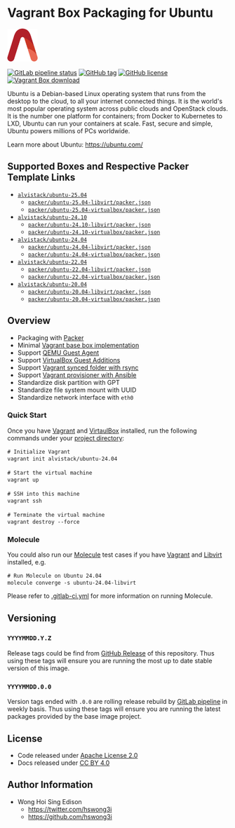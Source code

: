 # Vagrant Box Packaging for Ubuntu

<a href="https://alvistack.com" title="AlviStack" target="_blank"><img src="/alvistack.svg" height="75" alt="AlviStack"></a>

[![GitLab pipeline
status](https://img.shields.io/gitlab/pipeline/alvistack/vagrant-ubuntu/master)](https://gitlab.com/alvistack/vagrant-ubuntu/-/pipelines)
[![GitHub
tag](https://img.shields.io/github/tag/alvistack/vagrant-ubuntu.svg)](https://github.com/alvistack/vagrant-ubuntu/tags)
[![GitHub
license](https://img.shields.io/github/license/alvistack/vagrant-ubuntu.svg)](https://github.com/alvistack/vagrant-ubuntu/blob/master/LICENSE)
[![Vagrant Box
download](https://img.shields.io/badge/dynamic/json?label=alvistack%2Fubuntu-24.04&query=%24.boxes%5B%3A1%5D.downloads&url=https%3A%2F%2Fapp.vagrantup.com%2Fapi%2Fv1%2Fsearch%3Fq%3Dalvistack%2Fubuntu-24.04)](https://app.vagrantup.com/alvistack/boxes/ubuntu-24.04)

Ubuntu is a Debian-based Linux operating system that runs from the
desktop to the cloud, to all your internet connected things. It is the
world's most popular operating system across public clouds and OpenStack
clouds. It is the number one platform for containers; from Docker to
Kubernetes to LXD, Ubuntu can run your containers at scale. Fast, secure
and simple, Ubuntu powers millions of PCs worldwide.

Learn more about Ubuntu: <https://ubuntu.com/>

## Supported Boxes and Respective Packer Template Links

- [`alvistack/ubuntu-25.04`](https://app.vagrantup.com/alvistack/boxes/ubuntu-25.04)
  - [`packer/ubuntu-25.04-libvirt/packer.json`](https://github.com/alvistack/vagrant-ubuntu/blob/master/packer/ubuntu-25.04-libvirt/packer.json)
  - [`packer/ubuntu-25.04-virtualbox/packer.json`](https://github.com/alvistack/vagrant-ubuntu/blob/master/packer/ubuntu-25.04-virtualbox/packer.json)
- [`alvistack/ubuntu-24.10`](https://app.vagrantup.com/alvistack/boxes/ubuntu-24.10)
  - [`packer/ubuntu-24.10-libvirt/packer.json`](https://github.com/alvistack/vagrant-ubuntu/blob/master/packer/ubuntu-24.10-libvirt/packer.json)
  - [`packer/ubuntu-24.10-virtualbox/packer.json`](https://github.com/alvistack/vagrant-ubuntu/blob/master/packer/ubuntu-24.10-virtualbox/packer.json)
- [`alvistack/ubuntu-24.04`](https://app.vagrantup.com/alvistack/boxes/ubuntu-24.04)
  - [`packer/ubuntu-24.04-libvirt/packer.json`](https://github.com/alvistack/vagrant-ubuntu/blob/master/packer/ubuntu-24.04-libvirt/packer.json)
  - [`packer/ubuntu-24.04-virtualbox/packer.json`](https://github.com/alvistack/vagrant-ubuntu/blob/master/packer/ubuntu-24.04-virtualbox/packer.json)
- [`alvistack/ubuntu-22.04`](https://app.vagrantup.com/alvistack/boxes/ubuntu-22.04)
  - [`packer/ubuntu-22.04-libvirt/packer.json`](https://github.com/alvistack/vagrant-ubuntu/blob/master/packer/ubuntu-22.04-libvirt/packer.json)
  - [`packer/ubuntu-22.04-virtualbox/packer.json`](https://github.com/alvistack/vagrant-ubuntu/blob/master/packer/ubuntu-22.04-virtualbox/packer.json)
- [`alvistack/ubuntu-20.04`](https://app.vagrantup.com/alvistack/boxes/ubuntu-20.04)
  - [`packer/ubuntu-20.04-libvirt/packer.json`](https://github.com/alvistack/vagrant-ubuntu/blob/master/packer/ubuntu-20.04-libvirt/packer.json)
  - [`packer/ubuntu-20.04-virtualbox/packer.json`](https://github.com/alvistack/vagrant-ubuntu/blob/master/packer/ubuntu-20.04-virtualbox/packer.json)

## Overview

- Packaging with [Packer](https://www.packer.io/)
- Minimal [Vagrant base box
  implementation](https://www.vagrantup.com/docs/boxes/base)
- Support [QEMU Guest
  Agent](https://wiki.qemu.org/Features/GuestAgent)
- Support [VirtualBox Guest
  Additions](https://www.virtualbox.org/manual/ch04.html)
- Support [Vagrant synced folder with
  rsync](https://www.vagrantup.com/docs/synced-folders/rsync)
- Support [Vagrant provisioner with
  Ansible](https://www.vagrantup.com/docs/provisioning/ansible)
- Standardize disk partition with GPT
- Standardize file system mount with UUID
- Standardize network interface with `eth0`

### Quick Start

Once you have [Vagrant](https://www.vagrantup.com/docs/installation) and
[VirtaulBox](https://www.virtualbox.org/) installed, run the following
commands under your [project
directory](https://learn.hashicorp.com/tutorials/vagrant/getting-started-project-setup?in=vagrant/getting-started):

    # Initialize Vagrant
    vagrant init alvistack/ubuntu-24.04

    # Start the virtual machine
    vagrant up

    # SSH into this machine
    vagrant ssh

    # Terminate the virtual machine
    vagrant destroy --force

### Molecule

You could also run our
[Molecule](https://molecule.readthedocs.io/en/stable/) test cases if you
have [Vagrant](https://www.vagrantup.com/) and
[Libvirt](https://libvirt.org/) installed, e.g.

    # Run Molecule on Ubuntu 24.04
    molecule converge -s ubuntu-24.04-libvirt

Please refer to [.gitlab-ci.yml](.gitlab-ci.yml) for more information on
running Molecule.

## Versioning

### `YYYYMMDD.Y.Z`

Release tags could be find from [GitHub
Release](https://github.com/alvistack/vagrant-ubuntu/tags) of this
repository. Thus using these tags will ensure you are running the most
up to date stable version of this image.

### `YYYYMMDD.0.0`

Version tags ended with `.0.0` are rolling release rebuild by [GitLab
pipeline](https://gitlab.com/alvistack/vagrant-ubuntu/-/pipelines) in
weekly basis. Thus using these tags will ensure you are running the
latest packages provided by the base image project.

## License

- Code released under [Apache License 2.0](LICENSE)
- Docs released under [CC BY
  4.0](http://creativecommons.org/licenses/by/4.0/)

## Author Information

- Wong Hoi Sing Edison
  - <https://twitter.com/hswong3i>
  - <https://github.com/hswong3i>
